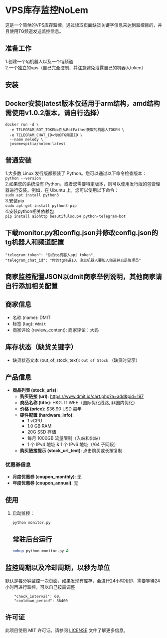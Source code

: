 # VPS库存监控NoLem
这是一个简单的VPS库存监控，通过读取页面缺货关键字信息来达到监控目的，并且使用TG频道发送监控信息。  
## 准备工作
1.创建一个tg机器人以及一个tg频道  
2.一个独立的vps（自己完全控制，并注意避免泄露自己的机器人token）  
## 安装
## Docker安装(latest版本仅适用于arm结构，amd结构需使用v1.0.2版本，请自行选择）
```
docker run -d \
  -e TELEGRAM_BOT_TOKEN=你从BotFather获取的机器人TOKEN \
  -e TELEGRAM_CHAT_ID=你的TG频道ID \
  --name melody \
  josemespitia/nolem:latest
```
## 普通安装
1.大多数 Linux 发行版都预装了 Python。您可以通过以下命令检查版本：  
```python --version```  
2.如果您的系统没有 Python，或者您需要特定版本，则可以使用发行版的包管理器进行安装。例如，在 Ubuntu 上，您可以使用以下命令：  
```sudo apt install python3```  
3.安装pip  
```sudo apt-get install python3-pip```  
4.安装python相关依赖包  
```pip install aiohttp beautifulsoup4 python-telegram-bot``` 
## 下载monitor.py和config.json并修改config.json的tg机器人和频道配置
```
"telegram_token": "你的tg机器人api token",  
"telegram_chat_id": "你的tg频道ID，注意机器人要加入频道并且是管理员"
```
## 商家监控配置JSON以dmit商家举例说明，其他商家请自行添加相关配置
## 商家信息
* 名称 (name): DMIT
* 标签 (tag): ```#dmit```
* 商家评论 (review_content): 商家评论：大妈
## 库存状态（缺货关键字）
* 缺货状态文本 (out_of_stock_text): ```Out of Stock``` （缺货时显示）
## 产品信息
- **商品列表 (stock_urls)**:
  - **购买链接 (url)**: https://www.dmit.io/cart.php?a=add&pid=197
  - **商品名称 (title)**: HKG.T1.WEE（国际优化线路, 非国内优化）
  - **价格 (price)**: $36.90 USD 每年
  - **硬件配置 (hardware_info)**:
    - 1 vCPU
    - 1.0 GB RAM
    - 20G SSD 存储
    - 每月 1000GB 流量限制（入站和出站）
    - 1 个 IPv4 地址 & 1 个 IPv6 地址（/64 子网段）
  - **购买链接提示 (stock_url_text)**: 点击购买或长按复制

### 优惠券信息

- **月度优惠券 (coupon_monthly)**: 无
- **年度优惠券 (coupon_annual)**: 无



## 使用

1. 启动监控：

    ```bash
    python monitor.py
    ```
    ## 常驻后台运行
    ```bash
    nohup python monitor.py &
    ```


## 监控周期以及冷却周期，以秒为单位
默认是每分钟监控一次页面，如果发现有库存，会进行24小时冷却，需要等待24小时再进行监控，可以自己按需调整
```
    "check_interval": 60,
    "cooldown_period": 86400
```

## 许可证

此项目使用 MIT 许可证。请参阅 [LICENSE](LICENSE) 文件了解更多信息。
